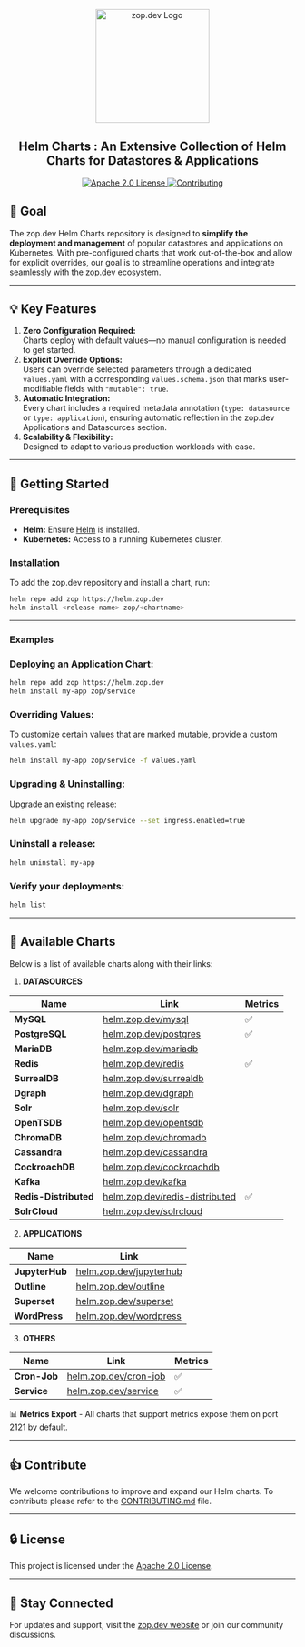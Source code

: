 <p align="center">
  <img src="https://zop.dev/resources/cdn/newsletter/zopdev-transparent-logo.png" alt="zop.dev Logo" width="200">
</p>

<h2 align="center">Helm Charts : An Extensive Collection of Helm Charts for Datastores & Applications</h2>

<p align="center">
  <a href="./LICENSE">
    <img src="https://img.shields.io/badge/License-Apache_2.0-blue?style=for-the-badge" alt="Apache 2.0 License">
  </a>
  <a href="./CONTRIBUTING.md">
    <img src="https://img.shields.io/badge/Contribute-Guide-orange?style=for-the-badge" alt="Contributing">
  </a>
</p>

## 🎯 **Goal**

The zop.dev Helm Charts repository is designed to **simplify the deployment and management** of popular datastores and applications on Kubernetes. With pre-configured charts that work out-of-the-box and allow for explicit overrides, our goal is to streamline operations and integrate seamlessly with the zop.dev ecosystem.

---

## 💡 **Key Features**

1. **Zero Configuration Required:**  
   Charts deploy with default values—no manual configuration is needed to get started.
2. **Explicit Override Options:**  
   Users can override selected parameters through a dedicated `values.yaml` with a corresponding `values.schema.json` that marks user-modifiable fields with `"mutable": true`.
3. **Automatic Integration:**  
   Every chart includes a required metadata annotation (`type: datasource` or `type: application`), ensuring automatic reflection in the zop.dev Applications and Datasources section.
4. **Scalability & Flexibility:**  
   Designed to adapt to various production workloads with ease.

---

## 🚀 **Getting Started**

### **Prerequisites**
- **Helm:** Ensure [Helm](https://helm.sh/docs/intro/install/) is installed.
- **Kubernetes:** Access to a running Kubernetes cluster.

### **Installation**

To add the zop.dev repository and install a chart, run:

```bash
helm repo add zop https://helm.zop.dev
helm install <release-name> zop/<chartname>
```

---

### **Examples**

### **Deploying an Application Chart:**

  ```bash
  helm repo add zop https://helm.zop.dev
  helm install my-app zop/service
  ```

### **Overriding Values:**

  To customize certain values that are marked mutable, provide a custom `values.yaml`:

  ```bash
  helm install my-app zop/service -f values.yaml
  ```

### **Upgrading & Uninstalling:**

  Upgrade an existing release:

  ```bash
  helm upgrade my-app zop/service --set ingress.enabled=true
  ```

###  Uninstall a release:

  ```bash
  helm uninstall my-app
  ```

###  Verify your deployments:

  ```bash
  helm list
  ```

---


## 📂 **Available Charts**

Below is a list of available charts along with their links:

1. **DATASOURCES**

| **Name**              | **Link**                                                                 | **Metrics** |
|-----------------------|--------------------------------------------------------------------------|-------------|
| **MySQL**             | [helm.zop.dev/mysql](https://helm.zop.dev/mysql)                         | ✅           |
| **PostgreSQL**        | [helm.zop.dev/postgres](https://helm.zop.dev/postgres)                   | ✅           |
| **MariaDB**           | [helm.zop.dev/mariadb](https://helm.zop.dev/mariadb)                     |             |
| **Redis**             | [helm.zop.dev/redis](https://helm.zop.dev/redis)                         | ✅           |
| **SurrealDB**         | [helm.zop.dev/surrealdb](https://helm.zop.dev/surrealdb)                 |             |
| **Dgraph**            | [helm.zop.dev/dgraph](https://helm.zop.dev/dgraph)                       |             |
| **Solr**              | [helm.zop.dev/solr](https://helm.zop.dev/solr)                           |             |
| **OpenTSDB**          | [helm.zop.dev/opentsdb](https://helm.zop.dev/opentsdb)                   |             |
| **ChromaDB**          | [helm.zop.dev/chromadb](https://helm.zop.dev/chromadb)                   |             |
| **Cassandra**         | [helm.zop.dev/cassandra](https://helm.zop.dev/cassandra)                 |             |
| **CockroachDB**       | [helm.zop.dev/cockroachdb](https://helm.zop.dev/cockroachdb)             |             |
| **Kafka**             | [helm.zop.dev/kafka](https://helm.zop.dev/kafka)                         |             |
| **Redis-Distributed** | [helm.zop.dev/redis-distributed](https://helm.zop.dev/redis-distributed) | ✅           |
| **SolrCloud**         | [helm.zop.dev/solrcloud](https://helm.zop.dev/solrcloud)                 |             |


2. **APPLICATIONS**

| **Name**       | **Link**                                                   |
|----------------|------------------------------------------------------------|
| **JupyterHub** | [helm.zop.dev/jupyterhub](https://helm.zop.dev/jupyterhub) |
| **Outline**    | [helm.zop.dev/outline](https://helm.zop.dev/outline)       |
| **Superset**   | [helm.zop.dev/superset](https://helm.zop.dev/superset)     |
| **WordPress**  | [helm.zop.dev/wordpress](https://helm.zop.dev/wordpress)   |


3. **OTHERS**

| **Name**     | **Link**                                               | **Metrics** |
|--------------|--------------------------------------------------------|-------------|
| **Cron-Job** | [helm.zop.dev/cron-job](https://helm.zop.dev/cron-job) | ✅           |
| **Service**  | [helm.zop.dev/service](https://helm.zop.dev/service)   | ✅           |


📊 **Metrics Export** - All charts that support metrics expose them on port 2121 by default.

---

## 👍 **Contribute**

We welcome contributions to improve and expand our Helm charts. To contribute please refer to the [CONTRIBUTING.md](./CONTRIBUTING.md) file.

---

## 🔒 **License**

This project is licensed under the [Apache 2.0 License](./LICENSE).

---

## 📣 **Stay Connected**

For updates and support, visit the [zop.dev website](https://helm.zop.dev) or join our community discussions.